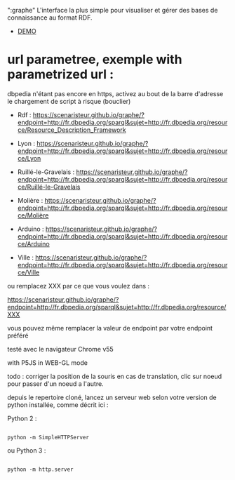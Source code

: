":graphe"
L'interface la plus simple pour visualiser et gérer des bases de connaissance au format RDF.



- [DEMO](https://scenaristeur.github.io/graphe/)

 # url parametree, exemple with parametrized url :
 
  dbpedia n'étant pas encore en https, activez au bout de la barre d'adresse le chargement de script à risque (bouclier)
 
- Rdf :  https://scenaristeur.github.io/graphe/?endpoint=http://fr.dbpedia.org/sparql&sujet=http://fr.dbpedia.org/resource/Resource_Description_Framework
 
 
- Lyon : https://scenaristeur.github.io/graphe/?endpoint=http://fr.dbpedia.org/sparql&sujet=http://fr.dbpedia.org/resource/Lyon
  
  
- Ruillé-le-Gravelais : https://scenaristeur.github.io/graphe/?endpoint=http://fr.dbpedia.org/sparql&sujet=http://fr.dbpedia.org/resource/Ruillé-le-Gravelais
  
- Molière : https://scenaristeur.github.io/graphe/?endpoint=http://fr.dbpedia.org/sparql&sujet=http://fr.dbpedia.org/resource/Molière
   
   
- Arduino : https://scenaristeur.github.io/graphe/?endpoint=http://fr.dbpedia.org/sparql&sujet=http://fr.dbpedia.org/resource/Arduino


- Ville : https://scenaristeur.github.io/graphe/?endpoint=http://fr.dbpedia.org/sparql&sujet=http://fr.dbpedia.org/resource/Ville
 
 


ou remplacez XXX par ce que vous voulez dans :

https://scenaristeur.github.io/graphe/?endpoint=http://fr.dbpedia.org/sparql&sujet=http://fr.dbpedia.org/resource/XXX

vous pouvez même remplacer la valeur de endpoint par votre endpoint préféré




testé avec le navigateur Chrome v55


with P5JS in WEB-GL mode

todo : corriger la position de la souris en cas de translation, clic sur noeud pour passer d'un noeud a l'autre.

depuis le repertoire cloné, lancez un serveur web  selon votre version de python installée, comme décrit ici :

Python 2 :

```

python -m SimpleHTTPServer

```

ou Python 3 :

```

python -m http.server

```

